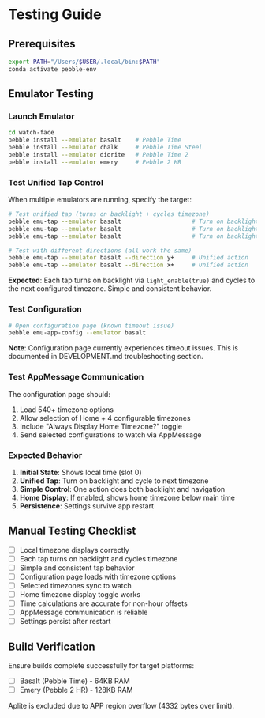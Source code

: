 # Testing Guide

## Prerequisites
```bash
export PATH="/Users/$USER/.local/bin:$PATH"
conda activate pebble-env
```

## Emulator Testing

### Launch Emulator
```bash
cd watch-face
pebble install --emulator basalt    # Pebble Time
pebble install --emulator chalk     # Pebble Time Steel
pebble install --emulator diorite   # Pebble Time 2
pebble install --emulator emery     # Pebble 2 HR
```

### Test Unified Tap Control
When multiple emulators are running, specify the target:
```bash
# Test unified tap (turns on backlight + cycles timezone)
pebble emu-tap --emulator basalt                    # Turn on backlight and cycle to next timezone
pebble emu-tap --emulator basalt                    # Turn on backlight and cycle to next timezone
pebble emu-tap --emulator basalt                    # Turn on backlight and cycle to next timezone

# Test with different directions (all work the same)
pebble emu-tap --emulator basalt --direction y+     # Unified action
pebble emu-tap --emulator basalt --direction x+     # Unified action
```

**Expected**: Each tap turns on backlight via `light_enable(true)` and cycles to the next configured timezone. Simple and consistent behavior.

### Test Configuration
```bash
# Open configuration page (known timeout issue)
pebble emu-app-config --emulator basalt
```

**Note**: Configuration page currently experiences timeout issues. This is documented in DEVELOPMENT.md troubleshooting section.

### Test AppMessage Communication
The configuration page should:
1. Load 540+ timezone options
2. Allow selection of Home + 4 configurable timezones
3. Include "Always Display Home Timezone?" toggle
4. Send selected configurations to watch via AppMessage

### Expected Behavior
1. **Initial State**: Shows local time (slot 0)
2. **Unified Tap**: Turn on backlight and cycle to next timezone
3. **Simple Control**: One action does both backlight and navigation
4. **Home Display**: If enabled, shows home timezone below main time
5. **Persistence**: Settings survive app restart

## Manual Testing Checklist

- [ ] Local timezone displays correctly
- [ ] Each tap turns on backlight and cycles timezone
- [ ] Simple and consistent tap behavior
- [ ] Configuration page loads with timezone options
- [ ] Selected timezones sync to watch
- [ ] Home timezone display toggle works
- [ ] Time calculations are accurate for non-hour offsets
- [ ] AppMessage communication is reliable
- [ ] Settings persist after restart

## Build Verification

Ensure builds complete successfully for target platforms:
- [ ] Basalt (Pebble Time) - 64KB RAM
- [ ] Emery (Pebble 2 HR) - 128KB RAM

Aplite is excluded due to APP region overflow (4332 bytes over limit).
